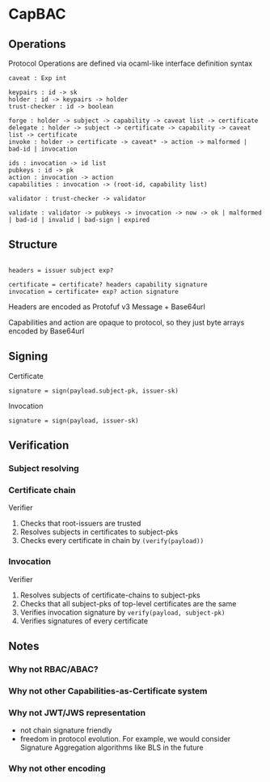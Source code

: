# CapBAC

## Operations

Protocol Operations are defined via ocaml-like interface definition syntax

```
caveat : Exp int

keypairs : id -> sk
holder : id -> keypairs -> holder
trust-checker : id -> boolean

forge : holder -> subject -> capability -> caveat list -> certificate
delegate : holder -> subject -> certificate -> capability -> caveat list -> certificate
invoke : holder -> certificate -> caveat* -> action -> malformed | bad-id | invocation

ids : invocation -> id list
pubkeys : id -> pk
action : invocation -> action
capabilities : invocation -> (root-id, capability list)

validator : trust-checker -> validator

validate : validator -> pubkeys -> invocation -> now -> ok | malformed | bad-id | invalid | bad-sign | expired
```

## Structure

```

headers = issuer subject exp?

certificate = certificate? headers capability signature 
invocation = certificate+ exp? action signature
```

Headers are encoded as Protofuf v3 Message + Base64url

Capabilities and action are opaque to protocol, so they just byte arrays encoded by Base64url

## Signing

Certificate 

```
signature = sign(payload.subject-pk, issuer-sk)
```

Invocation

```
signature = sign(payload, issuer-sk)
```


## Verification

### Subject resolving



### Certificate chain

Verifier

1. Checks that root-issuers are trusted
2. Resolves subjects in certificates to subject-pks
3. Checks every certificate in chain by `(verify(payload))`


### Invocation

Verifier

1. Resolves subjects of certificate-chains to subject-pks
2. Checks that all subject-pks of top-level certificates are the same
3. Verifies invocation signature by `verify(payload, subject-pk)`
4. Verifies signatures of every certificate


## Notes

### Why not RBAC/ABAC?

### Why not other Capabilities-as-Certificate system

### Why not JWT/JWS representation
* not chain signature friendly
* freedom in protocol evolution. For example, we would consider Signature Aggregation algorithms like BLS in the future

### Why not other encoding

